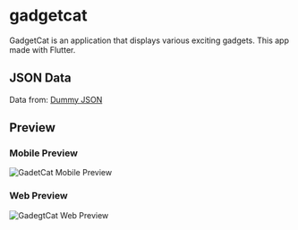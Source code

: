 # gadgetcat

GadgetCat is an application that displays various exciting gadgets.
This app made with Flutter.

## JSON Data
Data from: [Dummy JSON](https://dummyjson.com/)

## Preview

### Mobile Preview
![GadetCat Mobile Preview](https://github.com/KristianEka/gadgetcat/assets/69257405/50bf352d-2f41-45f5-986f-d70f5387fa02)


### Web Preview
![GadegtCat Web Preview](https://github.com/KristianEka/gadgetcat/assets/69257405/1cec734e-cd16-446e-b54b-f3f151d1b46b)
